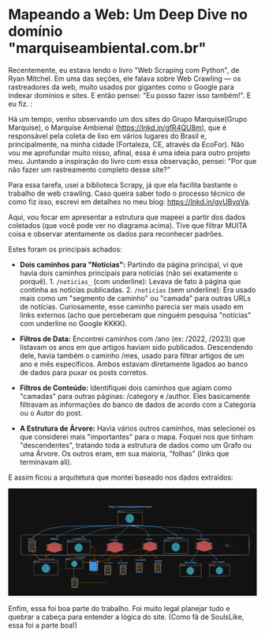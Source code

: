 # Mapeando a Web: Um Deep Dive no domínio "marquiseambiental.com.br"

Recentemente, eu estava lendo o livro "Web Scraping com Python", de Ryan Mitchel. Em uma das seções, ele falava sobre Web Crawling — os rastreadores da web, muito usados por gigantes como o Google para indexar domínios e sites. E então pensei: "Eu posso fazer isso também!". E eu fiz. :

Há um tempo, venho observando um dos sites do Grupo Marquise(Grupo Marquise), o Marquise Ambienal (https://lnkd.in/gfR4QU8m), que é responsável pela coleta de lixo em vários lugares do Brasil e, principalmente, na minha cidade (Fortaleza, CE, através da EcoFor). Não vou me aprofundar muito nisso, afinal, essa é uma ideia para outro projeto meu.
Juntando a inspiração do livro com essa observação, pensei: "Por que não fazer um rastreamento completo desse site?"

Para essa tarefa, usei a biblioteca Scrapy, já que ela facilita bastante o trabalho de web crawling. Caso queira saber todo o processo técnico de como fiz isso, escrevi em detalhes no meu blog: https://lnkd.in/gyUByqVa.

Aqui, vou focar em apresentar a estrutura que mapeei a partir dos dados coletados (que você pode ver no diagrama acima). Tive que filtrar MUITA coisa e observar atentamente os dados para reconhecer padrões.

Estes foram os principais achados:

 - **Dois caminhos para "Notícias":** 
        Partindo da página principal, vi que havia dois caminhos principais para notícias (não sei exatamente o porquê).
            1. `/noticias_` (com underline): Levava de fato à página que continha as notícias publicadas.
            2. ``/noticias`` (sem underline): Era usado mais como um "segmento de caminho" ou "camada" para outras URLs de notícias. 
            Curiosamente, esse caminho parecia ser mais usado em links externos (acho que perceberam que ninguém pesquisa "notícias" com underline no Google KKKK).

 - **Filtros de Data:** 
        Encontrei caminhos com /ano (ex: /2022, /2023) que listavam os anos em que artigos haviam sido publicados. Descendendo dele, havia também o caminho /mes, usado para filtrar artigos de um ano e mês específicos. Ambos estavam diretamente ligados ao banco de dados para puxar os posts corretos.

 - **Filtros de Conteúdo:**
        Identifiquei dois caminhos que agiam como "camadas" para outras páginas: /category e /author. Eles basicamente filtravam as informações do banco de dados de acordo com a Categoria ou o Autor do post.

- **A Estrutura de Árvore:**
        Havia vários outros caminhos, mas selecionei os que considerei mais "importantes" para o mapa. Foquei nos que tinham "descendentes", tratando toda a estrutura de dados como um Grafo ou uma Árvore. Os outros eram, em sua maioria, "folhas" (links que terminavam ali).

E assim ficou a arquitetura que montei baseado nos dados extraidos:

<img src="./mapeamento.png" alt="Diagrama da Arquitetura do site">

Enfim, essa foi boa parte do trabalho. Foi muito legal planejar tudo e quebrar a cabeça para entender a lógica do site. (Como fã de SoulsLike, essa foi a parte boa!)

